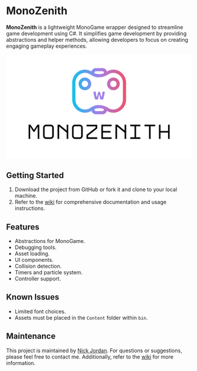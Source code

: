 # MonoZenith

**MonoZenith** is a lightweight MonoGame wrapper designed to streamline game development using C#. It simplifies game development by providing abstractions and helper methods, allowing developers to focus on creating engaging gameplay experiences.

<img src="https://github.com/nickname2002/MonoZenith/blob/main/MonoZenith/bin/Debug/net6.0/Content/Textures/MONOZENITH.png?raw=true" width="600" />

## Getting Started

1. Download the project from GitHub or fork it and clone to your local machine.
2. Refer to the [wiki](https://github.com/nickname2002/MonoZenith/wiki) for comprehensive documentation and usage instructions.

## Features

- Abstractions for MonoGame.
- Debugging tools.
- Asset loading.
- UI components.
- Collision detection.
- Timers and particle system.
- Controller support.

## Known Issues

- Limited font choices.
- Assets must be placed in the `Content` folder within `bin`.

## Maintenance

This project is maintained by [Nick Jordan](mailto:nickjordan2002@gmail.com).
For questions or suggestions, please feel free to contact me. Additionally, refer to the [wiki](https://github.com/nickname2002/MonoZenith/wiki) for more information.
